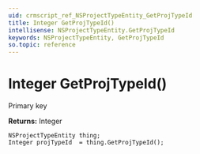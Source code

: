 ```yaml
---
uid: crmscript_ref_NSProjectTypeEntity_GetProjTypeId
title: Integer GetProjTypeId()
intellisense: NSProjectTypeEntity.GetProjTypeId
keywords: NSProjectTypeEntity, GetProjTypeId
so.topic: reference
---
```


# Integer GetProjTypeId()

Primary key

**Returns:** Integer

```crmscript
NSProjectTypeEntity thing;
Integer projTypeId  = thing.GetProjTypeId();
```

